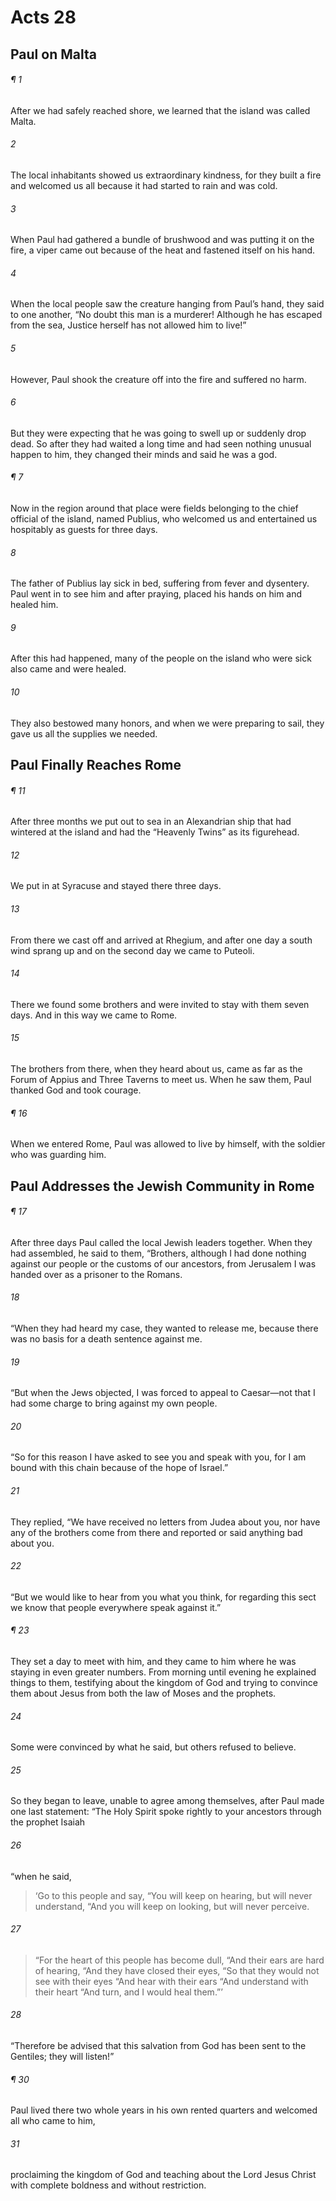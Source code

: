 # Acts 28
## Paul on Malta
###### ¶ 1
After we had safely reached shore, we learned that the island was called Malta.
###### 2
The local inhabitants showed us extraordinary kindness, for they built a fire and welcomed us all because it had started to rain and was cold.
###### 3
When Paul had gathered a bundle of brushwood and was putting it on the fire, a viper came out because of the heat and fastened itself on his hand.
###### 4
When the local people saw the creature hanging from Paul’s hand, they said to one another, “No doubt this man is a murderer! Although he has escaped from the sea, Justice herself has not allowed him to live!”
###### 5
However, Paul shook the creature off into the fire and suffered no harm.
###### 6
But they were expecting that he was going to swell up or suddenly drop dead. So after they had waited a long time and had seen nothing unusual happen to him, they changed their minds and said he was a god.
###### ¶ 7
Now in the region around that place were fields belonging to the chief official of the island, named Publius, who welcomed us and entertained us hospitably as guests for three days.
###### 8
The father of Publius lay sick in bed, suffering from fever and dysentery. Paul went in to see him and after praying, placed his hands on him and healed him.
###### 9
After this had happened, many of the people on the island who were sick also came and were healed.
###### 10
They also bestowed many honors, and when we were preparing to sail, they gave us all the supplies we needed.
## Paul Finally Reaches Rome
###### ¶ 11
After three months we put out to sea in an Alexandrian ship that had wintered at the island and had the “Heavenly Twins” as its figurehead.
###### 12
We put in at Syracuse and stayed there three days.
###### 13
From there we cast off and arrived at Rhegium, and after one day a south wind sprang up and on the second day we came to Puteoli.
###### 14
There we found some brothers and were invited to stay with them seven days. And in this way we came to Rome.
###### 15
The brothers from there, when they heard about us, came as far as the Forum of Appius and Three Taverns to meet us. When he saw them, Paul thanked God and took courage.
###### ¶ 16
When we entered Rome, Paul was allowed to live by himself, with the soldier who was guarding him.
## Paul Addresses the Jewish Community in Rome
###### ¶ 17
After three days Paul called the local Jewish leaders together. When they had assembled, he said to them, “Brothers, although I had done nothing against our people or the customs of our ancestors, from Jerusalem I was handed over as a prisoner to the Romans.
###### 18
“When they had heard my case, they wanted to release me, because there was no basis for a death sentence against me.
###### 19
“But when the Jews objected, I was forced to appeal to Caesar—not that I had some charge to bring against my own people.
###### 20
“So for this reason I have asked to see you and speak with you, for I am bound with this chain because of the hope of Israel.”
###### 21
They replied, “We have received no letters from Judea about you, nor have any of the brothers come from there and reported or said anything bad about you.
###### 22
“But we would like to hear from you what you think, for regarding this sect we know that people everywhere speak against it.”
###### ¶ 23
They set a day to meet with him, and they came to him where he was staying in even greater numbers. From morning until evening he explained things to them, testifying about the kingdom of God and trying to convince them about Jesus from both the law of Moses and the prophets.
###### 24
Some were convinced by what he said, but others refused to believe.
###### 25
So they began to leave, unable to agree among themselves, after Paul made one last statement: “The Holy Spirit spoke rightly to your ancestors through the prophet Isaiah
###### 26
“when he said,
> ‘Go to this people and say,
> “You will keep on hearing, but will never understand,
> “And you will keep on looking, but will never perceive.
###### 27
> “For the heart of this people has become dull,
> “And their ears are hard of hearing,
> “And they have closed their eyes,
> “So that they would not see with their eyes
> “And hear with their ears
> “And understand with their heart
> “And turn, and I would heal them.”’
###### 28
“Therefore be advised that this salvation from God has been sent to the Gentiles; they will listen!”
###### ¶ 30
Paul lived there two whole years in his own rented quarters and welcomed all who came to him,
###### 31
proclaiming the kingdom of God and teaching about the Lord Jesus Christ with complete boldness and without restriction.
